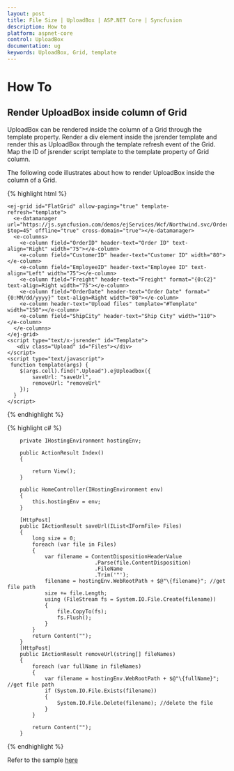 ```yaml
---
layout: post
title: File Size | UploadBox | ASP.NET Core | Syncfusion
description: How to
platform: aspnet-core
control: UploadBox
documentation: ug
keywords: UploadBox, Grid, template
---
```


# How To

## Render UploadBox inside column of Grid

UploadBox can be rendered inside the column of a Grid through the template property. Render a div element inside the jsrender template and render this as UploadBox through the template refresh event of the Grid. Map the ID of jsrender script template to the template property of Grid column.

The following code illustrates about how to render UploadBox inside the column of a Grid. 
 
{% highlight html %}

    <ej-grid id="FlatGrid" allow-paging="true" template-refresh="template">
      <e-datamanager url="https://js.syncfusion.com/demos/ejServices/Wcf/Northwind.svc/Orders/?$top=45" offline="true" cross-domain="true"></e-datamanager>
      <e-columns>
        <e-column field="OrderID" header-text="Order ID" text-align="Right" width="75"></e-column>
        <e-column field="CustomerID" header-text="Customer ID" width="80"></e-column>
        <e-column field="EmployeeID" header-text="Employee ID" text-align="Left" width="75"></e-column>
        <e-column field="Freight" header-text="Freight" format="{0:C2}" text-align=Right width="75"></e-column>
        <e-column field="OrderDate" header-text="Order Date" format="{0:MM/dd/yyyy}" text-align=Right width="80"></e-column>
        <e-column header-text="Upload files" template="#Template" width="150"></e-column>
        <e-column field="ShipCity" header-text="Ship City" width="110"></e-column>
      </e-columns>
    </ej-grid>
    <script type="text/x-jsrender" id="Template">
       <div class="Upload" id="Files"></div>
    </script>
    <script type="text/javascript">
     function template(args) {
        $(args.cell).find(".Upload").ejUploadbox({
            saveUrl: "saveUrl",
            removeUrl: "removeUrl"
        });
      }
    </script>

{% endhighlight %}

{% highlight c# %}

        private IHostingEnvironment hostingEnv;

        public ActionResult Index()
        {
          
            return View();
        }

        public HomeController(IHostingEnvironment env)
        {
            this.hostingEnv = env;
        }

        [HttpPost]
        public IActionResult saveUrl(IList<IFormFile> Files)
        {
            long size = 0;
            foreach (var file in Files)
            {
                var filename = ContentDispositionHeaderValue
                                .Parse(file.ContentDisposition)
                                .FileName
                                .Trim('"');
                filename = hostingEnv.WebRootPath + $@"\{filename}"; //get file path 
                size += file.Length;
                using (FileStream fs = System.IO.File.Create(filename))
                {
                    file.CopyTo(fs);
                    fs.Flush();
                }
            }
            return Content("");
        }
        [HttpPost]
        public IActionResult removeUrl(string[] fileNames)
        {
            foreach (var fullName in fileNames)
            {
                var filename = hostingEnv.WebRootPath + $@"\{fullName}"; //get file path
                if (System.IO.File.Exists(filename))
                {
                    System.IO.File.Delete(filename); //delete the file 
                }
            }
            
            return Content("");
        }

{% endhighlight %}

Refer to the sample [here](http://www.syncfusion.com/downloads/support/directtrac/230884/ze/Grid_with_Uploadbox1479644797 )